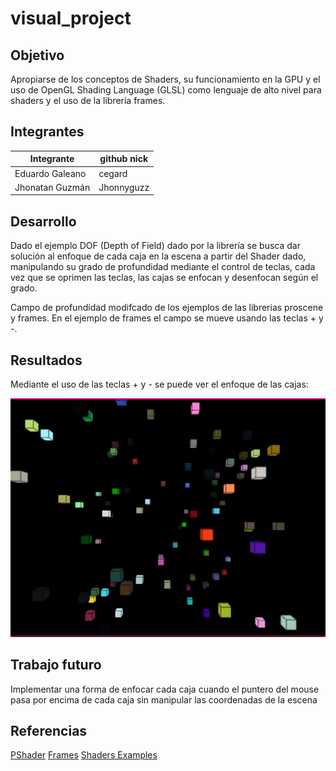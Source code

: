 # visual_project

## Objetivo

Apropiarse de los conceptos de Shaders, su funcionamiento en la GPU y el uso de OpenGL Shading Language (GLSL) como lenguaje de alto nivel para shaders y el uso de la librería frames.

## Integrantes

|    Integrante    | github nick |
|------------------|-------------|
| Eduardo Galeano  | cegard     |
| Jhonatan Guzmán  | Jhonnyguzz    |

## Desarrollo

Dado el ejemplo DOF (Depth of Field) dado por la librería se busca dar solución al enfoque de cada caja en la escena a partir del Shader dado, manipulando su grado de profundidad mediante el control de teclas, cada vez que se oprimen las teclas, las cajas se enfocan y desenfocan según el grado.

Campo de profundidad modifcado de los ejemplos de las librerias proscene y frames. En el ejemplo de frames el campo se mueve usando las teclas + y -.

## Resultados

Mediante el uso de las teclas + y - se puede ver el enfoque de las cajas:

![Screenshot](https://github.com/Jhonnyguzz/shaders/blob/master/screenshot.png)

## Trabajo futuro

Implementar una forma de enfocar cada caja cuando el puntero del mouse pasa por encima de cada caja sin manipular las coordenadas de la escena

## Referencias

[PShader](https://processing.org/tutorials/pshader/)
[Frames](https://github.com/VisualComputing/framesjs)
[Shaders Examples](http://www.lighthouse3d.com/tutorials/glsl-12-tutorial/shader-examples/)
